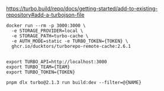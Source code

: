 https://turbo.build/repo/docs/getting-started/add-to-existing-repository#add-a-turbojson-file


```
docker run --rm -p 3000:3000 \
  -e STORAGE_PROVIDER=local \
  -e STORAGE_PATH=turbo-cache \
  -e AUTH_MODE=static -e TURBO_TOKEN={TOKEN} \
  ghcr.io/ducktors/turborepo-remote-cache:2.6.1


export TURBO_API=http://localhost:3000
export TURBO_TEAM={TEAM}
export TURBO_TOKEN={TOKEN}

pnpm dlx turbo@2.1.3 run build:dev --filter=@{NAME}


```
